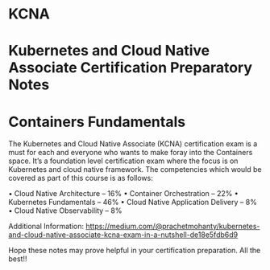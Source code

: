 # KCNA
# Kubernetes and Cloud Native Associate Certification Preparatory Notes
# Containers Fundamentals


The Kubernetes and Cloud Native Associate (KCNA) certification exam is a must for each and everyone who wants to make foray into the Containers space. It’s a foundation level certification exam where the focus is on Kubernetes and cloud native framework. The competencies which would be covered as part of this course is as follows:

•	Cloud Native Architecture – 16%
•	Container Orchestration – 22%
•	Kubernetes Fundamentals – 46%
•	Cloud Native Application Delivery – 8%
•	Cloud Native Observability – 8%

Additional Information: https://medium.com/@prachetmohanty/kubernetes-and-cloud-native-associate-kcna-exam-in-a-nutshell-de18e5fdb6d9

Hope these notes may prove helpful in your certification preparation. All the best!!
